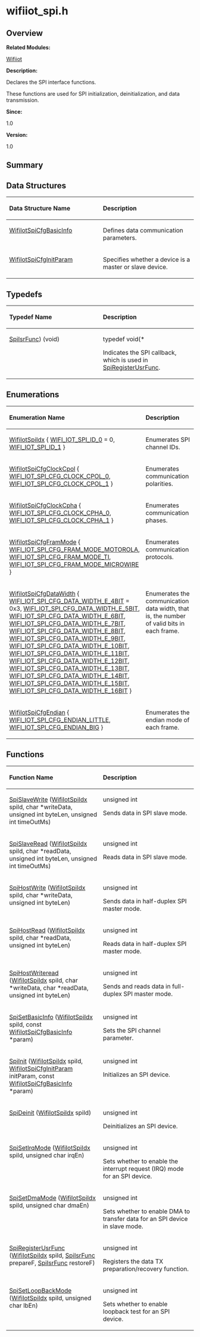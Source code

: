 # wifiiot\_spi.h<a name="EN-US_TOPIC_0000001054915091"></a>

## **Overview**<a name="section185179383191857"></a>

**Related Modules:**

[Wifiiot](wifiiot.md)

**Description:**

Declares the SPI interface functions. 

These functions are used for SPI initialization, deinitialization, and data transmission. 

**Since:**

1.0

**Version:**

1.0

## **Summary**<a name="section878521838191857"></a>

## Data Structures<a name="nested-classes"></a>

<a name="table1173792106191857"></a>
<table><thead align="left"><tr id="row1623926920191857"><th class="cellrowborder" valign="top" width="50%" id="mcps1.1.3.1.1"><p id="p47083962191857"><a name="p47083962191857"></a><a name="p47083962191857"></a>Data Structure Name</p>
</th>
<th class="cellrowborder" valign="top" width="50%" id="mcps1.1.3.1.2"><p id="p1960181420191857"><a name="p1960181420191857"></a><a name="p1960181420191857"></a>Description</p>
</th>
</tr>
</thead>
<tbody><tr id="row192848201191857"><td class="cellrowborder" valign="top" width="50%" headers="mcps1.1.3.1.1 "><p id="p1842219091191857"><a name="p1842219091191857"></a><a name="p1842219091191857"></a><a href="wifiiotspicfgbasicinfo.md">WifiIotSpiCfgBasicInfo</a></p>
</td>
<td class="cellrowborder" valign="top" width="50%" headers="mcps1.1.3.1.2 "><p id="p1283439341191857"><a name="p1283439341191857"></a><a name="p1283439341191857"></a>Defines data communication parameters. </p>
</td>
</tr>
<tr id="row1717925572191857"><td class="cellrowborder" valign="top" width="50%" headers="mcps1.1.3.1.1 "><p id="p1935028825191857"><a name="p1935028825191857"></a><a name="p1935028825191857"></a><a href="wifiiotspicfginitparam.md">WifiIotSpiCfgInitParam</a></p>
</td>
<td class="cellrowborder" valign="top" width="50%" headers="mcps1.1.3.1.2 "><p id="p912455580191857"><a name="p912455580191857"></a><a name="p912455580191857"></a>Specifies whether a device is a master or slave device. </p>
</td>
</tr>
</tbody>
</table>

## Typedefs<a name="typedef-members"></a>

<a name="table279400056191857"></a>
<table><thead align="left"><tr id="row1020769595191857"><th class="cellrowborder" valign="top" width="50%" id="mcps1.1.3.1.1"><p id="p1430668881191857"><a name="p1430668881191857"></a><a name="p1430668881191857"></a>Typedef Name</p>
</th>
<th class="cellrowborder" valign="top" width="50%" id="mcps1.1.3.1.2"><p id="p875439481191857"><a name="p875439481191857"></a><a name="p875439481191857"></a>Description</p>
</th>
</tr>
</thead>
<tbody><tr id="row712456426191857"><td class="cellrowborder" valign="top" width="50%" headers="mcps1.1.3.1.1 "><p id="p1358868276191857"><a name="p1358868276191857"></a><a name="p1358868276191857"></a><a href="wifiiot.md#gad1acc3e9c9d1c63f70aeb9d5201ed1f0">SpiIsrFunc</a>) (void)</p>
</td>
<td class="cellrowborder" valign="top" width="50%" headers="mcps1.1.3.1.2 "><p id="p496596547191857"><a name="p496596547191857"></a><a name="p496596547191857"></a> typedef void(* </p>
<p id="p916744108191857"><a name="p916744108191857"></a><a name="p916744108191857"></a>Indicates the SPI callback, which is used in <a href="wifiiot.md#ga35305efc779b6386532fdb7a96fc5a1a">SpiRegisterUsrFunc</a>. </p>
</td>
</tr>
</tbody>
</table>

## Enumerations<a name="enum-members"></a>

<a name="table68599990191857"></a>
<table><thead align="left"><tr id="row1520132006191857"><th class="cellrowborder" valign="top" width="50%" id="mcps1.1.3.1.1"><p id="p1698695849191857"><a name="p1698695849191857"></a><a name="p1698695849191857"></a>Enumeration Name</p>
</th>
<th class="cellrowborder" valign="top" width="50%" id="mcps1.1.3.1.2"><p id="p229732183191857"><a name="p229732183191857"></a><a name="p229732183191857"></a>Description</p>
</th>
</tr>
</thead>
<tbody><tr id="row1490632918191857"><td class="cellrowborder" valign="top" width="50%" headers="mcps1.1.3.1.1 "><p id="p1065102588191857"><a name="p1065102588191857"></a><a name="p1065102588191857"></a><a href="wifiiot.md#ga1d095e78d92cdf2ffc5e34443726e44b">WifiIotSpiIdx</a> { <a href="wifiiot.md#gga1d095e78d92cdf2ffc5e34443726e44ba3a13c86181ffb2c6927f86f423ec40b4">WIFI_IOT_SPI_ID_0</a> = 0, <a href="wifiiot.md#gga1d095e78d92cdf2ffc5e34443726e44baeb87de3e3fe320957bc97c2fcc430da1">WIFI_IOT_SPI_ID_1</a> }</p>
</td>
<td class="cellrowborder" valign="top" width="50%" headers="mcps1.1.3.1.2 "><p id="p48207632191857"><a name="p48207632191857"></a><a name="p48207632191857"></a>Enumerates SPI channel IDs. </p>
</td>
</tr>
<tr id="row592076863191857"><td class="cellrowborder" valign="top" width="50%" headers="mcps1.1.3.1.1 "><p id="p1580265225191857"><a name="p1580265225191857"></a><a name="p1580265225191857"></a><a href="wifiiot.md#gad6674c8b0989b6a329d5fd5ff0d5d750">WifiIotSpiCfgClockCpol</a> { <a href="wifiiot.md#ggad6674c8b0989b6a329d5fd5ff0d5d750a07059b75b690958e26aa89a6004bf271">WIFI_IOT_SPI_CFG_CLOCK_CPOL_0</a>, <a href="wifiiot.md#ggad6674c8b0989b6a329d5fd5ff0d5d750a0a0c2d8a56ac7fb1c965e496ef9d24fd">WIFI_IOT_SPI_CFG_CLOCK_CPOL_1</a> }</p>
</td>
<td class="cellrowborder" valign="top" width="50%" headers="mcps1.1.3.1.2 "><p id="p1514729589191857"><a name="p1514729589191857"></a><a name="p1514729589191857"></a>Enumerates communication polarities. </p>
</td>
</tr>
<tr id="row1423288990191857"><td class="cellrowborder" valign="top" width="50%" headers="mcps1.1.3.1.1 "><p id="p1834718656191857"><a name="p1834718656191857"></a><a name="p1834718656191857"></a><a href="wifiiot.md#ga1eb13cffbbdec9da1d57c766763b94e5">WifiIotSpiCfgClockCpha</a> { <a href="wifiiot.md#gga1eb13cffbbdec9da1d57c766763b94e5af8cbca20bbbc6c065eae3cb21382d3b6">WIFI_IOT_SPI_CFG_CLOCK_CPHA_0</a>, <a href="wifiiot.md#gga1eb13cffbbdec9da1d57c766763b94e5abd4a35c6cbe22a90892f1f877eb9be3f">WIFI_IOT_SPI_CFG_CLOCK_CPHA_1</a> }</p>
</td>
<td class="cellrowborder" valign="top" width="50%" headers="mcps1.1.3.1.2 "><p id="p1723124806191857"><a name="p1723124806191857"></a><a name="p1723124806191857"></a>Enumerates communication phases. </p>
</td>
</tr>
<tr id="row20197199191857"><td class="cellrowborder" valign="top" width="50%" headers="mcps1.1.3.1.1 "><p id="p1244377543191857"><a name="p1244377543191857"></a><a name="p1244377543191857"></a><a href="wifiiot.md#gaef7c192e049db14e2326c0bfba181670">WifiIotSpiCfgFramMode</a> { <a href="wifiiot.md#ggaef7c192e049db14e2326c0bfba181670a3d7e1d60fe5cdf86cd72cca5e20109fb">WIFI_IOT_SPI_CFG_FRAM_MODE_MOTOROLA</a>, <a href="wifiiot.md#ggaef7c192e049db14e2326c0bfba181670a8b16cdb5100d57654c512e88275c789d">WIFI_IOT_SPI_CFG_FRAM_MODE_TI</a>, <a href="wifiiot.md#ggaef7c192e049db14e2326c0bfba181670a2f0198dff6d832a556a621b5de0606fc">WIFI_IOT_SPI_CFG_FRAM_MODE_MICROWIRE</a> }</p>
</td>
<td class="cellrowborder" valign="top" width="50%" headers="mcps1.1.3.1.2 "><p id="p1245533784191857"><a name="p1245533784191857"></a><a name="p1245533784191857"></a>Enumerates communication protocols. </p>
</td>
</tr>
<tr id="row1233876120191857"><td class="cellrowborder" valign="top" width="50%" headers="mcps1.1.3.1.1 "><p id="p2014492231191857"><a name="p2014492231191857"></a><a name="p2014492231191857"></a><a href="wifiiot.md#ga6f2e44db2698c33b81bd6caa438a55ea">WifiIotSpiCfgDataWidth</a> {   <a href="wifiiot.md#gga6f2e44db2698c33b81bd6caa438a55eaaddfa282d58578fc81ac526987564e6ee">WIFI_IOT_SPI_CFG_DATA_WIDTH_E_4BIT</a> = 0x3, <a href="wifiiot.md#gga6f2e44db2698c33b81bd6caa438a55eaa9de2e6dd354e226a820c079b8bac65b6">WIFI_IOT_SPI_CFG_DATA_WIDTH_E_5BIT</a>, <a href="wifiiot.md#gga6f2e44db2698c33b81bd6caa438a55eaaa4144e7267c3a0417d8d0100cfcf50dd">WIFI_IOT_SPI_CFG_DATA_WIDTH_E_6BIT</a>, <a href="wifiiot.md#gga6f2e44db2698c33b81bd6caa438a55eaa95f9ec882c23c6e61182dbc64a4204ff">WIFI_IOT_SPI_CFG_DATA_WIDTH_E_7BIT</a>,   <a href="wifiiot.md#gga6f2e44db2698c33b81bd6caa438a55eaa87c4e51ad22460a2ee1e8f4a818ab4d0">WIFI_IOT_SPI_CFG_DATA_WIDTH_E_8BIT</a>, <a href="wifiiot.md#gga6f2e44db2698c33b81bd6caa438a55eaa1760c12ab9015525fa00483aa3ae6ce3">WIFI_IOT_SPI_CFG_DATA_WIDTH_E_9BIT</a>, <a href="wifiiot.md#gga6f2e44db2698c33b81bd6caa438a55eaa2d5436642374f2e20544f4dd23b2a82e">WIFI_IOT_SPI_CFG_DATA_WIDTH_E_10BIT</a>, <a href="wifiiot.md#gga6f2e44db2698c33b81bd6caa438a55eaa7de25e82ef22f3d7ecca7ba6740affaf">WIFI_IOT_SPI_CFG_DATA_WIDTH_E_11BIT</a>,   <a href="wifiiot.md#gga6f2e44db2698c33b81bd6caa438a55eaa7ef096c72549f4bdccd2da349928d197">WIFI_IOT_SPI_CFG_DATA_WIDTH_E_12BIT</a>, <a href="wifiiot.md#gga6f2e44db2698c33b81bd6caa438a55eaadfa6793a7643c016f8946dbb6fefb393">WIFI_IOT_SPI_CFG_DATA_WIDTH_E_13BIT</a>, <a href="wifiiot.md#gga6f2e44db2698c33b81bd6caa438a55eaaa10903f6e508f27f7290345ad77e8aad">WIFI_IOT_SPI_CFG_DATA_WIDTH_E_14BIT</a>, <a href="wifiiot.md#gga6f2e44db2698c33b81bd6caa438a55eaa626cba1c95892d1265908e94b8df725a">WIFI_IOT_SPI_CFG_DATA_WIDTH_E_15BIT</a>,   <a href="wifiiot.md#gga6f2e44db2698c33b81bd6caa438a55eaa3dba59e8d0c84fa68875aa4ff3988e9c">WIFI_IOT_SPI_CFG_DATA_WIDTH_E_16BIT</a> }</p>
</td>
<td class="cellrowborder" valign="top" width="50%" headers="mcps1.1.3.1.2 "><p id="p1666434271191857"><a name="p1666434271191857"></a><a name="p1666434271191857"></a>Enumerates the communication data width, that is, the number of valid bits in each frame. </p>
</td>
</tr>
<tr id="row1623822614191857"><td class="cellrowborder" valign="top" width="50%" headers="mcps1.1.3.1.1 "><p id="p2097137585191857"><a name="p2097137585191857"></a><a name="p2097137585191857"></a><a href="wifiiot.md#ga31924085df23a024413fa6e63e13c41e">WifiIotSpiCfgEndian</a> { <a href="wifiiot.md#gga31924085df23a024413fa6e63e13c41ea68812944912ba0729ae0efeb2d126c2a">WIFI_IOT_SPI_CFG_ENDIAN_LITTLE</a>, <a href="wifiiot.md#gga31924085df23a024413fa6e63e13c41eabed491171ca62fc1cfcc5d7b7b0413b1">WIFI_IOT_SPI_CFG_ENDIAN_BIG</a> }</p>
</td>
<td class="cellrowborder" valign="top" width="50%" headers="mcps1.1.3.1.2 "><p id="p1695624044191857"><a name="p1695624044191857"></a><a name="p1695624044191857"></a>Enumerates the endian mode of each frame. </p>
</td>
</tr>
</tbody>
</table>

## Functions<a name="func-members"></a>

<a name="table346729196191857"></a>
<table><thead align="left"><tr id="row2077268498191857"><th class="cellrowborder" valign="top" width="50%" id="mcps1.1.3.1.1"><p id="p882557170191857"><a name="p882557170191857"></a><a name="p882557170191857"></a>Function Name</p>
</th>
<th class="cellrowborder" valign="top" width="50%" id="mcps1.1.3.1.2"><p id="p1502852253191857"><a name="p1502852253191857"></a><a name="p1502852253191857"></a>Description</p>
</th>
</tr>
</thead>
<tbody><tr id="row1017908223191857"><td class="cellrowborder" valign="top" width="50%" headers="mcps1.1.3.1.1 "><p id="p544972471191857"><a name="p544972471191857"></a><a name="p544972471191857"></a><a href="wifiiot.md#gabc5bfa19d08bcbd824a81cfdb476bc03">SpiSlaveWrite</a> (<a href="wifiiot.md#ga1d095e78d92cdf2ffc5e34443726e44b">WifiIotSpiIdx</a> spiId, char *writeData, unsigned int byteLen, unsigned int timeOutMs)</p>
</td>
<td class="cellrowborder" valign="top" width="50%" headers="mcps1.1.3.1.2 "><p id="p722013933191857"><a name="p722013933191857"></a><a name="p722013933191857"></a>unsigned int </p>
<p id="p1110194540191857"><a name="p1110194540191857"></a><a name="p1110194540191857"></a>Sends data in SPI slave mode. </p>
</td>
</tr>
<tr id="row804667765191857"><td class="cellrowborder" valign="top" width="50%" headers="mcps1.1.3.1.1 "><p id="p1897092600191857"><a name="p1897092600191857"></a><a name="p1897092600191857"></a><a href="wifiiot.md#gaf6b980dbae9b819c801db16cd933379d">SpiSlaveRead</a> (<a href="wifiiot.md#ga1d095e78d92cdf2ffc5e34443726e44b">WifiIotSpiIdx</a> spiId, char *readData, unsigned int byteLen, unsigned int timeOutMs)</p>
</td>
<td class="cellrowborder" valign="top" width="50%" headers="mcps1.1.3.1.2 "><p id="p864784018191857"><a name="p864784018191857"></a><a name="p864784018191857"></a>unsigned int </p>
<p id="p25059782191857"><a name="p25059782191857"></a><a name="p25059782191857"></a>Reads data in SPI slave mode. </p>
</td>
</tr>
<tr id="row1250779572191857"><td class="cellrowborder" valign="top" width="50%" headers="mcps1.1.3.1.1 "><p id="p1683689026191857"><a name="p1683689026191857"></a><a name="p1683689026191857"></a><a href="wifiiot.md#ga9b550208916b4fa86385768cc81e0c5b">SpiHostWrite</a> (<a href="wifiiot.md#ga1d095e78d92cdf2ffc5e34443726e44b">WifiIotSpiIdx</a> spiId, char *writeData, unsigned int byteLen)</p>
</td>
<td class="cellrowborder" valign="top" width="50%" headers="mcps1.1.3.1.2 "><p id="p1362424277191857"><a name="p1362424277191857"></a><a name="p1362424277191857"></a>unsigned int </p>
<p id="p1651188237191857"><a name="p1651188237191857"></a><a name="p1651188237191857"></a>Sends data in half-duplex SPI master mode. </p>
</td>
</tr>
<tr id="row1099711881191857"><td class="cellrowborder" valign="top" width="50%" headers="mcps1.1.3.1.1 "><p id="p1978895992191857"><a name="p1978895992191857"></a><a name="p1978895992191857"></a><a href="wifiiot.md#ga72b7cd1ad546f88982385c5ca054580d">SpiHostRead</a> (<a href="wifiiot.md#ga1d095e78d92cdf2ffc5e34443726e44b">WifiIotSpiIdx</a> spiId, char *readData, unsigned int byteLen)</p>
</td>
<td class="cellrowborder" valign="top" width="50%" headers="mcps1.1.3.1.2 "><p id="p1202009098191857"><a name="p1202009098191857"></a><a name="p1202009098191857"></a>unsigned int </p>
<p id="p1812199332191857"><a name="p1812199332191857"></a><a name="p1812199332191857"></a>Reads data in half-duplex SPI master mode. </p>
</td>
</tr>
<tr id="row902396758191857"><td class="cellrowborder" valign="top" width="50%" headers="mcps1.1.3.1.1 "><p id="p1323903483191857"><a name="p1323903483191857"></a><a name="p1323903483191857"></a><a href="wifiiot.md#ga3ad87923c61c537f8366da76d6384dd1">SpiHostWriteread</a> (<a href="wifiiot.md#ga1d095e78d92cdf2ffc5e34443726e44b">WifiIotSpiIdx</a> spiId, char *writeData, char *readData, unsigned int byteLen)</p>
</td>
<td class="cellrowborder" valign="top" width="50%" headers="mcps1.1.3.1.2 "><p id="p2122862332191857"><a name="p2122862332191857"></a><a name="p2122862332191857"></a>unsigned int </p>
<p id="p2142088501191857"><a name="p2142088501191857"></a><a name="p2142088501191857"></a>Sends and reads data in full-duplex SPI master mode. </p>
</td>
</tr>
<tr id="row1081814650191857"><td class="cellrowborder" valign="top" width="50%" headers="mcps1.1.3.1.1 "><p id="p2028095091191857"><a name="p2028095091191857"></a><a name="p2028095091191857"></a><a href="wifiiot.md#ga7218dd7e5ae463ce2c29a6952c100893">SpiSetBasicInfo</a> (<a href="wifiiot.md#ga1d095e78d92cdf2ffc5e34443726e44b">WifiIotSpiIdx</a> spiId, const <a href="wifiiotspicfgbasicinfo.md">WifiIotSpiCfgBasicInfo</a> *param)</p>
</td>
<td class="cellrowborder" valign="top" width="50%" headers="mcps1.1.3.1.2 "><p id="p1080294335191857"><a name="p1080294335191857"></a><a name="p1080294335191857"></a>unsigned int </p>
<p id="p1714879284191857"><a name="p1714879284191857"></a><a name="p1714879284191857"></a>Sets the SPI channel parameter. </p>
</td>
</tr>
<tr id="row1735299844191857"><td class="cellrowborder" valign="top" width="50%" headers="mcps1.1.3.1.1 "><p id="p1141881984191857"><a name="p1141881984191857"></a><a name="p1141881984191857"></a><a href="wifiiot.md#gafb1a0999baf079d2907b73554f3fe458">SpiInit</a> (<a href="wifiiot.md#ga1d095e78d92cdf2ffc5e34443726e44b">WifiIotSpiIdx</a> spiId, <a href="wifiiotspicfginitparam.md">WifiIotSpiCfgInitParam</a> initParam, const <a href="wifiiotspicfgbasicinfo.md">WifiIotSpiCfgBasicInfo</a> *param)</p>
</td>
<td class="cellrowborder" valign="top" width="50%" headers="mcps1.1.3.1.2 "><p id="p267383664191857"><a name="p267383664191857"></a><a name="p267383664191857"></a>unsigned int </p>
<p id="p1078613680191857"><a name="p1078613680191857"></a><a name="p1078613680191857"></a>Initializes an SPI device. </p>
</td>
</tr>
<tr id="row617724963191857"><td class="cellrowborder" valign="top" width="50%" headers="mcps1.1.3.1.1 "><p id="p332008562191857"><a name="p332008562191857"></a><a name="p332008562191857"></a><a href="wifiiot.md#ga1e39213f9d9fa488eaf9f172ab675b24">SpiDeinit</a> (<a href="wifiiot.md#ga1d095e78d92cdf2ffc5e34443726e44b">WifiIotSpiIdx</a> spiId)</p>
</td>
<td class="cellrowborder" valign="top" width="50%" headers="mcps1.1.3.1.2 "><p id="p1336967274191857"><a name="p1336967274191857"></a><a name="p1336967274191857"></a>unsigned int </p>
<p id="p989409488191857"><a name="p989409488191857"></a><a name="p989409488191857"></a>Deinitializes an SPI device. </p>
</td>
</tr>
<tr id="row324605708191857"><td class="cellrowborder" valign="top" width="50%" headers="mcps1.1.3.1.1 "><p id="p1805653202191857"><a name="p1805653202191857"></a><a name="p1805653202191857"></a><a href="wifiiot.md#gaea32f9be9e75da8ee8ae342c513ccbfb">SpiSetIrqMode</a> (<a href="wifiiot.md#ga1d095e78d92cdf2ffc5e34443726e44b">WifiIotSpiIdx</a> spiId, unsigned char irqEn)</p>
</td>
<td class="cellrowborder" valign="top" width="50%" headers="mcps1.1.3.1.2 "><p id="p2117350838191857"><a name="p2117350838191857"></a><a name="p2117350838191857"></a>unsigned int </p>
<p id="p237304231191857"><a name="p237304231191857"></a><a name="p237304231191857"></a>Sets whether to enable the interrupt request (IRQ) mode for an SPI device. </p>
</td>
</tr>
<tr id="row1432785067191857"><td class="cellrowborder" valign="top" width="50%" headers="mcps1.1.3.1.1 "><p id="p1155279580191857"><a name="p1155279580191857"></a><a name="p1155279580191857"></a><a href="wifiiot.md#ga607d3d5b1f69cb89183566fb1d23f4cc">SpiSetDmaMode</a> (<a href="wifiiot.md#ga1d095e78d92cdf2ffc5e34443726e44b">WifiIotSpiIdx</a> spiId, unsigned char dmaEn)</p>
</td>
<td class="cellrowborder" valign="top" width="50%" headers="mcps1.1.3.1.2 "><p id="p745401202191857"><a name="p745401202191857"></a><a name="p745401202191857"></a>unsigned int </p>
<p id="p579787806191857"><a name="p579787806191857"></a><a name="p579787806191857"></a>Sets whether to enable DMA to transfer data for an SPI device in slave mode. </p>
</td>
</tr>
<tr id="row1674701607191857"><td class="cellrowborder" valign="top" width="50%" headers="mcps1.1.3.1.1 "><p id="p153099255191857"><a name="p153099255191857"></a><a name="p153099255191857"></a><a href="wifiiot.md#ga35305efc779b6386532fdb7a96fc5a1a">SpiRegisterUsrFunc</a> (<a href="wifiiot.md#ga1d095e78d92cdf2ffc5e34443726e44b">WifiIotSpiIdx</a> spiId, <a href="wifiiot.md#gad1acc3e9c9d1c63f70aeb9d5201ed1f0">SpiIsrFunc</a> prepareF, <a href="wifiiot.md#gad1acc3e9c9d1c63f70aeb9d5201ed1f0">SpiIsrFunc</a> restoreF)</p>
</td>
<td class="cellrowborder" valign="top" width="50%" headers="mcps1.1.3.1.2 "><p id="p1342436760191857"><a name="p1342436760191857"></a><a name="p1342436760191857"></a>unsigned int </p>
<p id="p360544965191857"><a name="p360544965191857"></a><a name="p360544965191857"></a>Registers the data TX preparation/recovery function. </p>
</td>
</tr>
<tr id="row1795278142191857"><td class="cellrowborder" valign="top" width="50%" headers="mcps1.1.3.1.1 "><p id="p1620167226191857"><a name="p1620167226191857"></a><a name="p1620167226191857"></a><a href="wifiiot.md#ga42dad507650369b456549515d73d75a1">SpiSetLoopBackMode</a> (<a href="wifiiot.md#ga1d095e78d92cdf2ffc5e34443726e44b">WifiIotSpiIdx</a> spiId, unsigned char lbEn)</p>
</td>
<td class="cellrowborder" valign="top" width="50%" headers="mcps1.1.3.1.2 "><p id="p1871245474191857"><a name="p1871245474191857"></a><a name="p1871245474191857"></a>unsigned int </p>
<p id="p1605215172191857"><a name="p1605215172191857"></a><a name="p1605215172191857"></a>Sets whether to enable loopback test for an SPI device. </p>
</td>
</tr>
</tbody>
</table>

